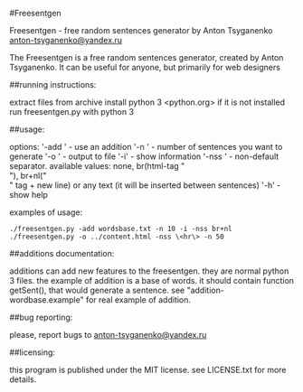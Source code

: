 #Freesentgen

Freesentgen - free random sentences generator by Anton Tsyganenko <anton-tsyganenko@yandex.ru>

The Freesentgen is a free random sentences generator, created by Anton Tsyganenko.
It can be useful for anyone, but primarily for web designers

##running instructions:

extract files from archive
install python 3 <python.org> if it is not installed
run freesentgen.py with python 3

##usage:

options:
'-add <file>'   - use an addition
'-n <number>'   - number of sentences you want to generate
'-o <file>'     - output to file
'-i'            - show information
'-nss <value>'  - non-default separator. available values: none, br(html-tag "<br>"), br+nl("<br>" tag + new line) or any text (it will be inserted between sentences)
'-h'            - show help

examples of usage:

	./freesentgen.py -add wordsbase.txt -n 10 -i -nss br+nl
	./freesentgen.py -o ../content.html -nss \<hr\> -n 50

##additions documentation:

additions can add new features to the freesentgen.
they are normal python 3 files.
the example of addition is a base of words. it should contain function getSent(), that would generate a sentence.
see "addition-wordbase.example" for real example of addition.

##bug reporting:

please, report bugs to anton-tsyganenko@yandex.ru

##licensing:

this program is published under the MIT license. see LICENSE.txt for more details.

